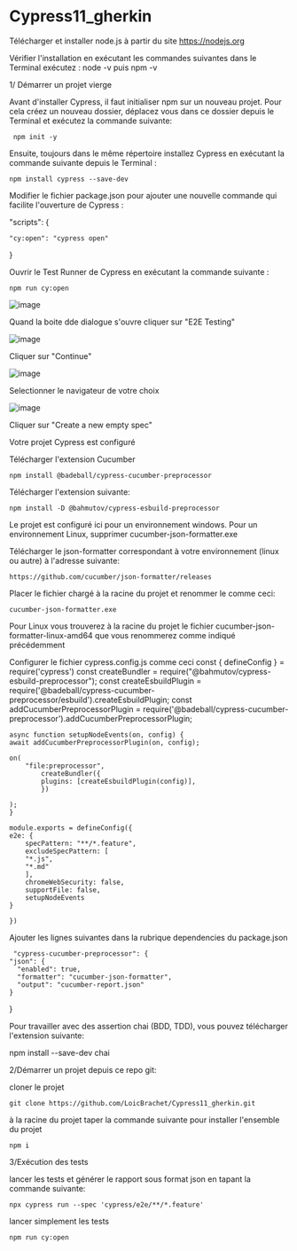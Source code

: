 # Cypress11_gherkin

Télécharger et installer node.js à partir du site https://nodejs.org 

Vérifier l'installation en exécutant les commandes suivantes dans le Terminal exécutez :
    node -v puis npm -v

1/ Démarrer un projet vierge 

Avant d'installer Cypress, il faut initialiser npm sur un nouveau projet. Pour cela créez un nouveau dossier, déplacez vous dans ce dossier depuis le Terminal et exécutez la commande suivante:

     npm init -y

Ensuite, toujours dans le même répertoire installez Cypress en exécutant la commande suivante depuis le Terminal :

    npm install cypress --save-dev

Modifier le fichier package.json pour ajouter une nouvelle commande qui facilite l'ouverture de Cypress :

  "scripts": {

    "cy:open": "cypress open"

  }

Ouvrir le Test Runner de Cypress en exécutant la commande suivante :

    npm run cy:open
    
![image](https://user-images.githubusercontent.com/51779120/200290836-4beee100-892e-4b9c-9ef2-3c2f9d379d1f.png)

Quand la boite dde dialogue s'ouvre cliquer sur "E2E Testing"

![image](https://user-images.githubusercontent.com/51779120/200291069-4be42b63-cda5-4c6c-bcb2-ac49e8d1d013.png)

Cliquer sur "Continue"

![image](https://user-images.githubusercontent.com/51779120/200291145-d5d29fd4-b637-4ffd-b653-868edfa75813.png)

Selectionner le navigateur de votre choix

![image](https://user-images.githubusercontent.com/51779120/200291193-2b5051f6-6623-4eb1-b4ba-72242113515a.png)

Cliquer sur "Create a new empty spec"

Votre projet Cypress est configuré

Télécharger l'extension Cucumber

    npm install @badeball/cypress-cucumber-preprocessor

Télécharger l'extension suivante:

    npm install -D @bahmutov/cypress-esbuild-preprocessor

Le projet est configuré ici pour un environnement windows. Pour un environnement Linux, supprimer cucumber-json-formatter.exe

Télécharger le json-formatter correspondant à votre environnement (linux ou autre) à l'adresse suivante:

    https://github.com/cucumber/json-formatter/releases

Placer le fichier chargé à la racine du projet et renommer le comme ceci:

    cucumber-json-formatter.exe

Pour Linux vous trouverez à la racine du projet le fichier cucumber-json-formatter-linux-amd64 que vous renommerez comme indiqué précédemment

Configurer le fichier cypress.config.js comme ceci
   const { defineConfig } = require('cypress')
    const createBundler = require("@bahmutov/cypress-esbuild-preprocessor");
    const createEsbuildPlugin = require('@badeball/cypress-cucumber-preprocessor/esbuild').createEsbuildPlugin;
    const addCucumberPreprocessorPlugin = require('@badeball/cypress-cucumber-preprocessor').addCucumberPreprocessorPlugin;
    
    async function setupNodeEvents(on, config) {
    await addCucumberPreprocessorPlugin(on, config);
        
    on(
        "file:preprocessor",
            createBundler({
            plugins: [createEsbuildPlugin(config)],
            })
        
    );
    }
    
    module.exports = defineConfig({
    e2e: {
        specPattern: "**/*.feature",
        excludeSpecPattern: [
        "*.js",
        "*.md"
        ],
        chromeWebSecurity: false,
        supportFile: false,
        setupNodeEvents
    }
    
    })

Ajouter les lignes suivantes dans la rubrique dependencies du package.json

     "cypress-cucumber-preprocessor": {
    "json": {
      "enabled": true,
      "formatter": "cucumber-json-formatter",
      "output": "cucumber-report.json"
    }
}

Pour travailler avec des assertion chai (BDD, TDD), vous pouvez télécharger l'extension suivante:

npm install --save-dev chai


2/Démarrer un projet depuis ce repo git:

cloner le projet

    git clone https://github.com/LoicBrachet/Cypress11_gherkin.git

à la racine du projet taper la commande suivante pour installer l'ensemble du projet

    npm i

3/Exécution des tests

lancer les tests et générer le rapport sous format json en tapant la commande suivante:

    npx cypress run --spec 'cypress/e2e/**/*.feature'
    
lancer simplement les tests

    npm run cy:open

